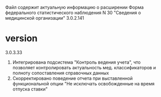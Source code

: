 Файл содержит актуальную информацию о расширении Форма федерального статистического наблюдения N 30 "Сведения о медицинской организации"
3.0.2.141
# version
3.0.3.33
1. Интегрирована подсистема "Контроль ведения учета", что позволяет контролировать актуальность мед. классификаторов и полноту сопоставления справочных данных
2. Скорректировано поведение отчета при выставленной функциональной опции "Не исключать освобожденные на время отпуска ставки"

